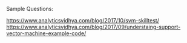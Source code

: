 
Sample Questions:

https://www.analyticsvidhya.com/blog/2017/10/svm-skilltest/
https://www.analyticsvidhya.com/blog/2017/09/understaing-support-vector-machine-example-code/


